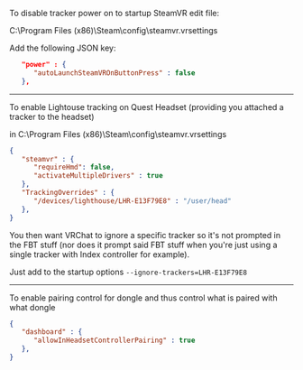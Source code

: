 To disable tracker power on to startup SteamVR edit file:

C:\Program Files (x86)\Steam\config\steamvr.vrsettings

Add the following JSON key:
```json
   "power" : {
      "autoLaunchSteamVROnButtonPress" : false
   },
```

---

To enable Lightouse tracking on Quest Headset (providing you attached a tracker to the headset)

in C:\Program Files (x86)\Steam\config\steamvr.vrsettings

```json
{
   "steamvr" : {
      "requireHmd": false,
      "activateMultipleDrivers" : true
   },
   "TrackingOverrides" : {
      "/devices/lighthouse/LHR-E13F79E8" : "/user/head"
   },
}
```
You then want VRChat to ignore a specific tracker so it's not prompted in the FBT stuff (nor does it prompt said FBT stuff when you're just using a single tracker with Index controller for example).

Just add to the startup options `--ignore-trackers=LHR-E13F79E8`

---

To enable pairing control for dongle and thus control what is paired with what dongle

```json
{
   "dashboard" : {
      "allowInHeadsetControllerPairing" : true
   },
}
```
